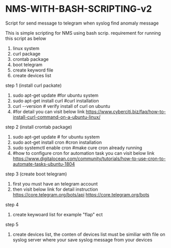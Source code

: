 # NMS-WITH-BASH-SCRIPTING-v2
Script for send message to telegram when syslog find anomaly message

This is simple scripting for NMS using bash scrip. requirement for running this script as below
1. linux system
2. curl package
3. crontab package
4. boot telegram
5. create keyword file
6. create devices list

step 1 (install curl packate)
1. sudo apt-get update #for ubuntu system
2. sudo apt-get install curl  #curl installation
3. curl --version # verify install of curl on ubuntu
4. #for detail you can visit below link
https://www.cyberciti.biz/faq/how-to-install-curl-command-on-a-ubuntu-linux/

step 2 (install crontab package)
1. sudo apt-get update # for ubuntu system
2. sudo aot-get install cron #cron installation
3. sudo systemctl enable cron #make cure cron already running
4. #how to configure cron for automation task you can visit below link
https://www.digitalocean.com/community/tutorials/how-to-use-cron-to-automate-tasks-ubuntu-1804

step 3 (create boot telegram)
1. first you must have an telegram account
2. then visit below link for detail instruction
https://core.telegram.org/bots/api
https://core.telegram.org/bots

step 4 
1. create keywoard list for example "flap" ect

step 5
1. create devices list, the conten of devices list must be similiar with file on syslog server where your save syslog message from your devices
